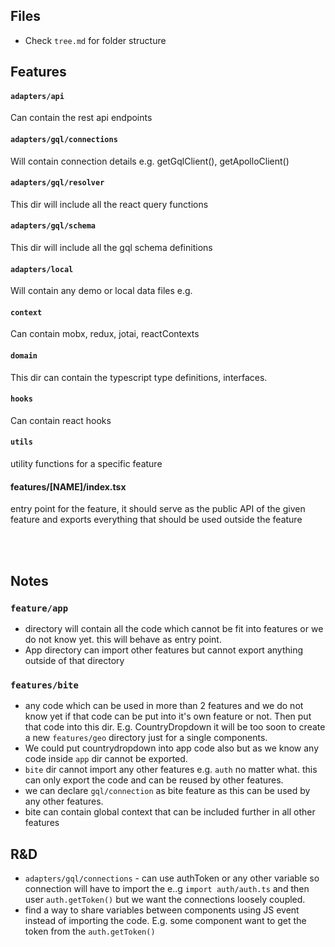 ## Files
* Check `tree.md` for folder structure

## Features
#### `adapters/api`
Can contain the rest api endpoints

#### `adapters/gql/connections`
Will contain connection details e.g. getGqlClient(), getApolloClient()

#### `adapters/gql/resolver`
This dir will include all the react query functions

#### `adapters/gql/schema`
This dir will include all the gql schema definitions

#### `adapters/local`
Will contain any demo or local data files e.g.

#### `context`
Can contain mobx, redux, jotai, reactContexts

#### `domain`
This dir can contain the typescript type definitions, interfaces.

#### `hooks`
Can contain react hooks

#### `utils`
utility functions for a specific feature

#### features/[NAME]/index.tsx
entry point for the feature, it should serve as the public API of the given feature and exports everything that should be used outside the feature

<br/>
<br/>

## Notes
### `feature/app`
* directory will contain all the code which cannot be fit into features or we do not know yet. this will behave as entry point.
* App directory can import other features but cannot export anything outside of that directory

### `features/bite` 
* any code which can be used in more than 2 features and we do not know yet if that code can be put into it's own feature or not. Then put that code into this dir. E.g. CountryDropdown it will be too soon to create a new `features/geo` directory just for a single components.
* We could put countrydropdown into app code also but as we know any code inside `app` dir cannot be exported.
* `bite` dir cannot import any other features e.g. `auth` no matter what. this can only export the code and can be reused by other features.
* we can declare `gql/connection` as bite feature as this can be used by any other features.
* bite can contain global context that can be included further in all other features


## R&D
* `adapters/gql/connections` - can use authToken or any other variable so connection will have to import the e..g `import auth/auth.ts` and then user `auth.getToken()` but we want the connections loosely coupled.
* find a way to share variables between components using JS event instead of importing the code. E.g. some component want to get the token from the `auth.getToken()`
